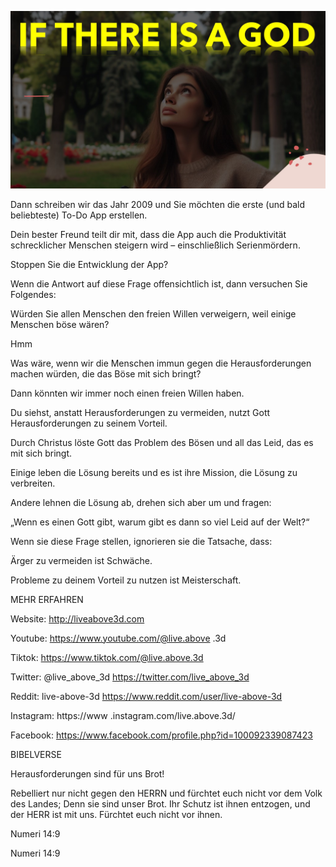 ![Video cover image](../cover.jpg "cover photo")

Dann schreiben wir das Jahr 2009 und Sie möchten die erste (und bald beliebteste) To-Do App erstellen.

Dein bester Freund teilt dir mit, dass die App auch die Produktivität schrecklicher Menschen steigern wird – einschließlich Serienmördern.

Stoppen Sie die Entwicklung der App?

Wenn die Antwort auf diese Frage offensichtlich ist, dann versuchen Sie Folgendes:

Würden Sie allen Menschen den freien Willen verweigern, weil einige Menschen böse wären?

Hmm

Was wäre, wenn wir die Menschen immun gegen die Herausforderungen machen würden, die das Böse mit sich bringt?

Dann könnten wir immer noch einen freien Willen haben.

Du siehst, anstatt Herausforderungen zu vermeiden, nutzt Gott Herausforderungen zu seinem Vorteil.

Durch Christus löste Gott das Problem des Bösen und all das Leid, das es mit sich bringt.

Einige leben die Lösung bereits und es ist ihre Mission, die Lösung zu verbreiten.

Andere lehnen die Lösung ab, drehen sich aber um und fragen:

„Wenn es einen Gott gibt, warum gibt es dann so viel Leid auf der Welt?“

Wenn sie diese Frage stellen, ignorieren sie die Tatsache, dass:

Ärger zu vermeiden ist Schwäche.

Probleme zu deinem Vorteil zu nutzen ist Meisterschaft.

MEHR ERFAHREN

Website: http://liveabove3d.com

Youtube: https://www.youtube.com/@live.above .3d

Tiktok: https://www.tiktok.com/@live.above.3d

Twitter: @live_above_3d https://twitter.com/live_above_3d

Reddit: live-above-3d https://www.reddit.com/user/live-above-3d

Instagram: https://www .instagram.com/live.above.3d/

Facebook: https://www.facebook.com/profile.php?id=100092339087423

BIBELVERSE

Herausforderungen sind für uns Brot!

Rebelliert nur nicht gegen den HERRN und fürchtet euch nicht vor dem Volk des Landes; Denn sie sind unser Brot. Ihr Schutz ist ihnen entzogen, und der HERR ist mit uns. Fürchtet euch nicht vor ihnen.

Numeri 14:9

Numeri 14:9